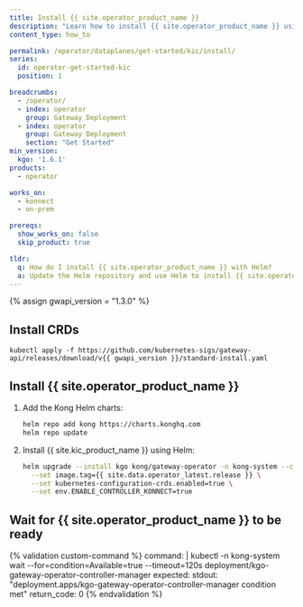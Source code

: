 ```yaml
---
title: Install {{ site.operator_product_name }}
description: "Learn how to install {{ site.operator_product_name }} using Helm"
content_type: how_to

permalink: /operator/dataplanes/get-started/kic/install/
series:
  id: operator-get-started-kic
  position: 1

breadcrumbs:
  - /operator/
  - index: operator
    group: Gateway Deployment
  - index: operator
    group: Gateway Deployment
    section: "Get Started"
min_version:
  kgo: '1.6.1'
products:
  - operator

works_on:
  - konnect
  - on-prem

prereqs:
  show_works_on: false
  skip_product: true

tldr:
  q: How do I install {{ site.operator_product_name }} with Helm?
  a: Update the Helm repository and use Helm to install {{ site.operator_product_name }}.
---
```

{% assign gwapi_version = "1.3.0" %}

## Install CRDs

```shell
kubectl apply -f https://github.com/kubernetes-sigs/gateway-api/releases/download/v{{ gwapi_version }}/standard-install.yaml
```

## Install {{ site.operator_product_name }}


1. Add the Kong Helm charts:

   ```bash
   helm repo add kong https://charts.konghq.com
   helm repo update
   ```

1. Install {{ site.kic_product_name }} using Helm:

   ```bash
   helm upgrade --install kgo kong/gateway-operator -n kong-system --create-namespace \
     --set image.tag={{ site.data.operator_latest.release }} \
     --set kubernetes-configuration-crds.enabled=true \
     --set env.ENABLE_CONTROLLER_KONNECT=true
   ```

## Wait for {{ site.operator_product_name }} to be ready

{% validation custom-command %}
command: |
  kubectl -n kong-system wait --for=condition=Available=true --timeout=120s deployment/kgo-gateway-operator-controller-manager
expected:
  stdout: "deployment.apps/kgo-gateway-operator-controller-manager condition met"
  return_code: 0
{% endvalidation %}